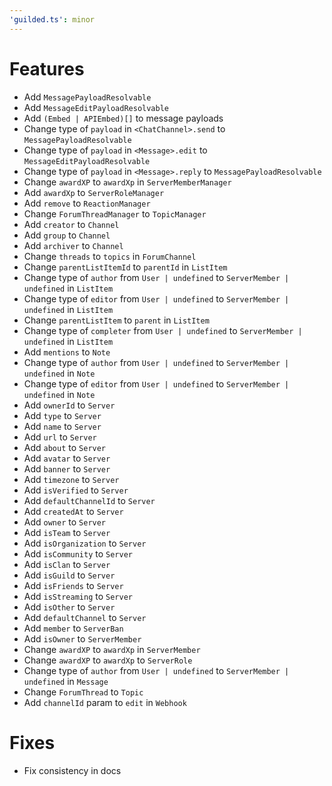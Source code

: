 ```yaml
---
'guilded.ts': minor
---
```


# Features

-   Add `MessagePayloadResolvable`
-   Add `MessageEditPayloadResolvable`
-   Add `(Embed | APIEmbed)[]` to message payloads
-   Change type of `payload` in `<ChatChannel>.send` to `MessagePayloadResolvable`
-   Change type of `payload` in `<Message>.edit` to `MessageEditPayloadResolvable`
-   Change type of `payload` in `<Message>.reply` to `MessagePayloadResolvable`
-   Change `awardXP` to `awardXp` in `ServerMemberManager`
-   Add `awardXp` to `ServerRoleManager`
-   Add `remove` to `ReactionManager`
-   Change `ForumThreadManager` to `TopicManager`
-   Add `creator` to `Channel`
-   Add `group` to `Channel`
-   Add `archiver` to `Channel`
-   Change `threads` to `topics` in `ForumChannel`
-   Change `parentListItemId` to `parentId` in `ListItem`
-   Change type of `author` from `User | undefined` to `ServerMember | undefined` in `ListItem`
-   Change type of `editor` from `User | undefined` to `ServerMember | undefined` in `ListItem`
-   Change `parentListItem` to `parent` in `ListItem`
-   Change type of `completer` from `User | undefined` to `ServerMember | undefined` in `ListItem`
-   Add `mentions` to `Note`
-   Change type of `author` from `User | undefined` to `ServerMember | undefined` in `Note`
-   Change type of `editor` from `User | undefined` to `ServerMember | undefined` in `Note`
-   Add `ownerId` to `Server`
-   Add `type` to `Server`
-   Add `name` to `Server`
-   Add `url` to `Server`
-   Add `about` to `Server`
-   Add `avatar` to `Server`
-   Add `banner` to `Server`
-   Add `timezone` to `Server`
-   Add `isVerified` to `Server`
-   Add `defaultChannelId` to `Server`
-   Add `createdAt` to `Server`
-   Add `owner` to `Server`
-   Add `isTeam` to `Server`
-   Add `isOrganization` to `Server`
-   Add `isCommunity` to `Server`
-   Add `isClan` to `Server`
-   Add `isGuild` to `Server`
-   Add `isFriends` to `Server`
-   Add `isStreaming` to `Server`
-   Add `isOther` to `Server`
-   Add `defaultChannel` to `Server`
-   Add `member` to `ServerBan`
-   Add `isOwner` to `ServerMember`
-   Change `awardXP` to `awardXp` in `ServerMember`
-   Change `awardXP` to `awardXp` to `ServerRole`
-   Change type of `author` from `User | undefined` to `ServerMember | undefined` in `Message`
-   Change `ForumThread` to `Topic`
-   Add `channelId` param to `edit` in `Webhook`

# Fixes

-   Fix consistency in docs
